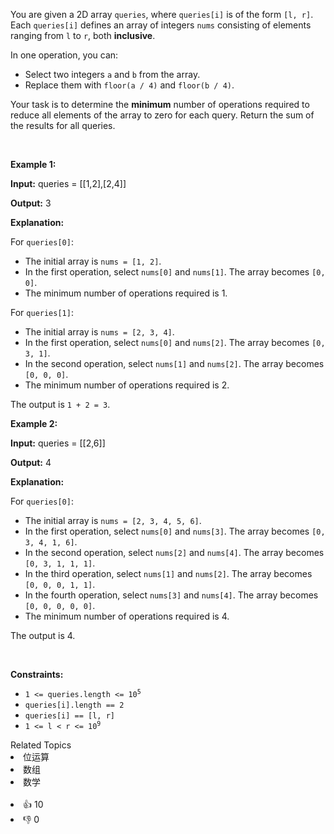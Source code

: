 <p>You are given a 2D array <code>queries</code>, where <code>queries[i]</code> is of the form <code>[l, r]</code>. Each <code>queries[i]</code> defines an array of integers <code>nums</code> consisting of elements ranging from <code>l</code> to <code>r</code>, both <strong>inclusive</strong>.</p>

<p>In one operation, you can:</p>

<ul> 
 <li>Select two integers <code>a</code> and <code>b</code> from the array.</li> 
 <li>Replace them with <code>floor(a / 4)</code> and <code>floor(b / 4)</code>.</li> 
</ul>

<p>Your task is to determine the <strong>minimum</strong> number of operations required to reduce all elements of the array to zero for each query. Return the sum of the results for all queries.</p>

<p>&nbsp;</p> 
<p><strong class="example">Example 1:</strong></p>

<div class="example-block"> 
 <p><strong>Input:</strong> <span class="example-io">queries = [[1,2],[2,4]]</span></p> 
</div>

<p><strong>Output:</strong> <span class="example-io">3</span></p>

<p><strong>Explanation:</strong></p>

<p>For <code>queries[0]</code>:</p>

<ul> 
 <li>The initial array is <code>nums = [1, 2]</code>.</li> 
 <li>In the first operation, select <code>nums[0]</code> and <code>nums[1]</code>. The array becomes <code>[0, 0]</code>.</li> 
 <li>The minimum number of operations required is 1.</li> 
</ul>

<p>For <code>queries[1]</code>:</p>

<ul> 
 <li>The initial array is <code>nums = [2, 3, 4]</code>.</li> 
 <li>In the first operation, select <code>nums[0]</code> and <code>nums[2]</code>. The array becomes <code>[0, 3, 1]</code>.</li> 
 <li>In the second operation, select <code>nums[1]</code> and <code>nums[2]</code>. The array becomes <code>[0, 0, 0]</code>.</li> 
 <li>The minimum number of operations required is 2.</li> 
</ul>

<p>The output is <code>1 + 2 = 3</code>.</p>

<p><strong class="example">Example 2:</strong></p>

<div class="example-block"> 
 <p><strong>Input:</strong> <span class="example-io">queries = [[2,6]]</span></p> 
</div>

<p><strong>Output:</strong> <span class="example-io">4</span></p>

<p><strong>Explanation:</strong></p>

<p>For <code>queries[0]</code>:</p>

<ul> 
 <li>The initial array is <code>nums = [2, 3, 4, 5, 6]</code>.</li> 
 <li>In the first operation, select <code>nums[0]</code> and <code>nums[3]</code>. The array becomes <code>[0, 3, 4, 1, 6]</code>.</li> 
 <li>In the second operation, select <code>nums[2]</code> and <code>nums[4]</code>. The array becomes <code>[0, 3, 1, 1, 1]</code>.</li> 
 <li>In the third operation, select <code>nums[1]</code> and <code>nums[2]</code>. The array becomes <code>[0, 0, 0, 1, 1]</code>.</li> 
 <li>In the fourth operation, select <code>nums[3]</code> and <code>nums[4]</code>. The array becomes <code>[0, 0, 0, 0, 0]</code>.</li> 
 <li>The minimum number of operations required is 4.</li> 
</ul>

<p>The output is 4.</p>

<p>&nbsp;</p> 
<p><strong>Constraints:</strong></p>

<ul> 
 <li><code>1 &lt;= queries.length &lt;= 10<sup>5</sup></code></li> 
 <li><code>queries[i].length == 2</code></li> 
 <li><code>queries[i] == [l, r]</code></li> 
 <li><code>1 &lt;= l &lt; r &lt;= 10<sup>9</sup></code></li> 
</ul>

<div><div>Related Topics</div><div><li>位运算</li><li>数组</li><li>数学</li></div></div><br><div><li>👍 10</li><li>👎 0</li></div>